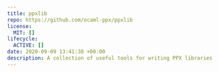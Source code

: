 ```yaml
---
title: ppxlib
repo: https://github.com/ocaml-ppx/ppxlib
license: 
  MIT: []
lifecycle: 
  ACTIVE: []
date: 2020-09-09 13:41:38 +00:00
description: A collection of useful tools for writing PPX libraries
---
```


